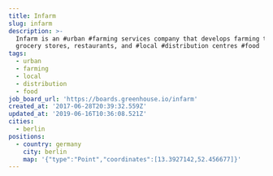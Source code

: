 ```yaml
---
title: Infarm
slug: infarm
description: >-
  Infarm is an #urban #farming services company that develops farming tech for
  grocery stores, restaurants, and #local #distribution centres #food
tags:
  - urban
  - farming
  - local
  - distribution
  - food
job_board_url: 'https://boards.greenhouse.io/infarm'
created_at: '2017-06-28T20:39:32.559Z'
updated_at: '2019-06-16T10:36:08.521Z'
cities:
  - berlin
positions:
  - country: germany
    city: berlin
    map: '{"type":"Point","coordinates":[13.3927142,52.456677]}'
---
```



